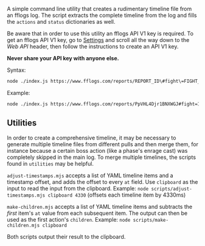 A simple command line utility that creates a rudimentary timeline file from an fflogs log. The script extracts the complete timeline from the log and fills the `actions` and `status` dictionaries as well.

Be aware that in order to use this utility an fflogs API V1 key is required. To get an fflogs API V1 key, go to [Settings](https://www.fflogs.com/profile) and scroll all the way down to the *Web API* header, then follow the instructions to create an API V1 key.

**Never share your API key with anyone else.**

Syntax:

```bash
node ./index.js https://www.fflogs.com/reports/REPORT_ID\#fight\=FIGHT_ID --key API_KEY
```

Example:

```bash
node ./index.js https://www.fflogs.com/reports/PpVHL4Djr1BNXWGJ#fight=15 --key [REDACTED]
```

## Utilities

In order to create a comprehensive timeline, it may be necessary to generate multiple timeline files from different pulls and then merge them, for instance because a certain boss action (like a phase's enrage cast) was completely skipped in the main log.
To merge multiple timelines, the scripts found in `utilities` may be helpful.

`adjust-timestamps.mjs` accepts a list of YAML timeline items and a timestamp offset, and adds the offset to every `at` field. Use `clipboard` as the input to read the input from the clipboard. Example: `node scripts/adjust-timestamps.mjs clipboard 4330` (offsets each timeline item by 4330ms)

`make-children.mjs` accepts a list of YAML timeline items and subtracts the *first* item's `at` value from each subsequent item. The output can then be used as the first action's `children`. Example: `node scripts/make-children.mjs clipboard`

Both scripts output their result to the clipboard.
